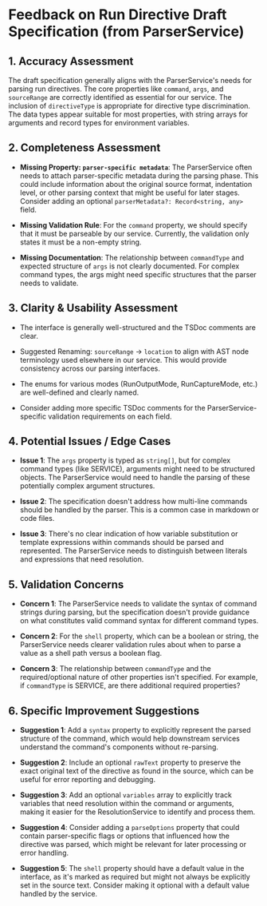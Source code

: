 # Feedback on Run Directive Draft Specification (from ParserService)

## 1. Accuracy Assessment

The draft specification generally aligns with the ParserService's needs for parsing run directives. The core properties like `command`, `args`, and `sourceRange` are correctly identified as essential for our service. The inclusion of `directiveType` is appropriate for directive type discrimination. The data types appear suitable for most properties, with string arrays for arguments and record types for environment variables.

## 2. Completeness Assessment

* **Missing Property: `parser-specific metadata`**: The ParserService often needs to attach parser-specific metadata during the parsing phase. This could include information about the original source format, indentation level, or other parsing context that might be useful for later stages. Consider adding an optional `parserMetadata?: Record<string, any>` field.

* **Missing Validation Rule**: For the `command` property, we should specify that it must be parseable by our service. Currently, the validation only states it must be a non-empty string.

* **Missing Documentation**: The relationship between `commandType` and expected structure of `args` is not clearly documented. For complex command types, the args might need specific structures that the parser needs to validate.

## 3. Clarity & Usability Assessment

* The interface is generally well-structured and the TSDoc comments are clear.

* Suggested Renaming: `sourceRange` -> `location` to align with AST node terminology used elsewhere in our service. This would provide consistency across our parsing interfaces.

* The enums for various modes (RunOutputMode, RunCaptureMode, etc.) are well-defined and clearly named.

* Consider adding more specific TSDoc comments for the ParserService-specific validation requirements on each field.

## 4. Potential Issues / Edge Cases

* **Issue 1**: The `args` property is typed as `string[]`, but for complex command types (like SERVICE), arguments might need to be structured objects. The ParserService would need to handle the parsing of these potentially complex argument structures.

* **Issue 2**: The specification doesn't address how multi-line commands should be handled by the parser. This is a common case in markdown or code files.

* **Issue 3**: There's no clear indication of how variable substitution or template expressions within commands should be parsed and represented. The ParserService needs to distinguish between literals and expressions that need resolution.

## 5. Validation Concerns

* **Concern 1**: The ParserService needs to validate the syntax of command strings during parsing, but the specification doesn't provide guidance on what constitutes valid command syntax for different command types.

* **Concern 2**: For the `shell` property, which can be a boolean or string, the ParserService needs clearer validation rules about when to parse a value as a shell path versus a boolean flag.

* **Concern 3**: The relationship between `commandType` and the required/optional nature of other properties isn't specified. For example, if `commandType` is SERVICE, are there additional required properties?

## 6. Specific Improvement Suggestions

* **Suggestion 1**: Add a `syntax` property to explicitly represent the parsed structure of the command, which would help downstream services understand the command's components without re-parsing.

* **Suggestion 2**: Include an optional `rawText` property to preserve the exact original text of the directive as found in the source, which can be useful for error reporting and debugging.

* **Suggestion 3**: Add an optional `variables` array to explicitly track variables that need resolution within the command or arguments, making it easier for the ResolutionService to identify and process them.

* **Suggestion 4**: Consider adding a `parseOptions` property that could contain parser-specific flags or options that influenced how the directive was parsed, which might be relevant for later processing or error handling.

* **Suggestion 5**: The `shell` property should have a default value in the interface, as it's marked as required but might not always be explicitly set in the source text. Consider making it optional with a default value handled by the service.